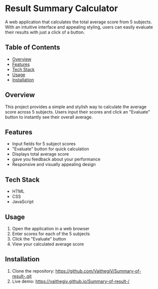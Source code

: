 # Result Summary Calculator

A web application that calculates the total average score from 5 subjects. With an intuitive interface and appealing styling, users can easily evaluate their results with just a click of a button.

## Table of Contents
- [Overview](#overview)
- [Features](#features)
- [Tech Stack](#tech-stack)
- [Usage](#usage)
- [Installation](#installation)

## Overview

This project provides a simple and stylish way to calculate the average score across 5 subjects. Users input their scores and click an "Evaluate" button to instantly see their overall average.

## Features

- Input fields for 5 subject scores
- "Evaluate" button for quick calculation
- Displays total average score
- gave you feedback about your performance
- Responsive and visually appealing design

## Tech Stack

- HTML
- CSS
- JavaScript

## Usage

1. Open the application in a web browser
2. Enter scores for each of the 5 subjects
3. Click the "Evaluate" button
4. View your calculated average score

## Installation

1. Clone the repository: https://github.com/VaithegiV/Summary-of-result-.git
2. Live demo: https://vaithegiv.github.io/Summary-of-result-/
